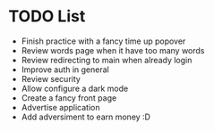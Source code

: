 # TODO List

- Finish practice with a fancy time up popover
- Review words page when it have too many words
- Review redirecting to main when already login
- Improve auth in general
- Review security
- Allow configure a dark mode
- Create a fancy front page
- Advertise application
- Add adversiment to earn money :D
